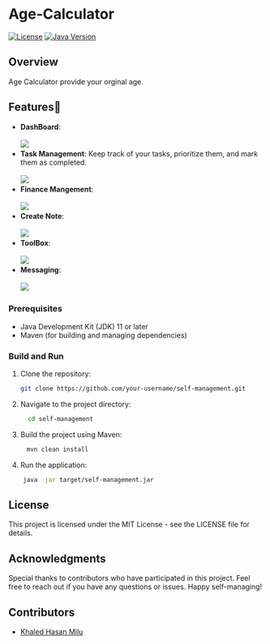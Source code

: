 # Age-Calculator

[![License](https://img.shields.io/badge/License-MIT-blue.svg)](LICENSE)
[![Java Version](https://img.shields.io/badge/Java-11-orange.svg)](https://www.oracle.com/java/technologies/javase-jdk11-downloads.html)

## Overview

Age Calculator provide your orginal age.

## Features🧿
- **DashBoard**:
    <br><br> <img src="src/main/resources/com/self/management/self_management/IMG/pic__Dashboard.png"/>
    <br/>
- **Task Management**: Keep track of your tasks, prioritize them, and mark them as completed.
    <br><br> <img src="src/main/resources/com/self/management/self_management/IMG/pic__todo.png"/>
    <br/>
- **Finance Mangement**:
 <br><br> <img src="src/main/resources/com/self/management/self_management/IMG/pic__finance.png"/>
    <br/>
- **Create Note**: 
 <br><br> <img src="src/main/resources/com/self/management/self_management/IMG/pic__note.png"/>
    <br/>
- **ToolBox**:
 <br><br> <img src="src/main/resources/com/self/management/self_management/IMG/pic__toolBox.png"/>
    <br/>
- **Messaging**:
 <br><br> <img src="src/main/resources/com/self/management/self_management/IMG/pic__message.png"/>
    <br/>
    
### Prerequisites

- Java Development Kit (JDK) 11 or later
- Maven (for building and managing dependencies)
### Build and Run

1. Clone the repository:

   ```bash
   git clone https://github.com/your-username/self-management.git
2. Navigate to the project directory:
   ```bash
     cd self-management
   ```
3. Build the project using Maven:

```bash
     mvn clean install
```
4. Run the application:
```bash
    java -jar target/self-management.jar
```

## License
This project is licensed under the MIT License - see the LICENSE file for details.

## Acknowledgments
Special thanks to contributors who have participated in this project.
Feel free to reach out if you have any questions or issues. Happy self-managing!

## Contributors

- [Khaled Hasan Milu](https://github.com/khaledhasanmilu)






